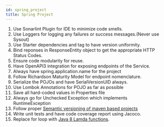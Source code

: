 ```yaml
---
id: spring_project
title: Spring Project
---
```


1. Use Sonarlint Plugin for IDE to minimize code smells.
2. Use Loggers for logging any failures or success messages.(Never use Sysout)
3. Use Starter dependencies and <dependencyManagement> tag to have version uniformity.
4. Bind reponses in ResponseEntity object to get the appropriate HTTP Status Codes.
5. Ensure code modularity for reuse.
6. Have OpenAPI3 integration for exposing endpoints of the Service.
7. Always have spring.application.name for the project
8. Follow Richardson Maturity Model for endpoint nomenclature.
9. Serialize the POJOs and have SerialVersionUID always.
10. Use Lombok Annotations for POJO as far as possible
11. Save all hard-coded values in Properties file
12. Always go for Unchecked Exception which implements RuntimeException
13. Follow proper [Semantic versioning of maven based projects](https://semver.org)
14. Write unit tests and have code coverage report using Jacoco.
15. Replace for loop with [Java 8 Lamda functions](https://docs.oracle.com/javase/tutorial/java/javaOO/lambdaexpressions.html).
